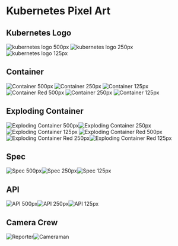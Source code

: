 # Kubernetes Pixel Art
## Kubernetes Logo
![kubernetes logo 500px](k8s_logo_500px.png) ![kubernetes logo 250px](k8s_logo_250px.png) ![kubernetes logo 125px](k8s_logo_125px.png)
## Container
![Container 500px](container_500px.png) ![Container 250px](container_250px.png) ![Container 125px](container_125px.png)
![Container Red 500px](container_red_500px.png) ![Container 250px](container_red_250px.png) ![Container 125px](container_red_125px.png)
## Exploding Container
![Exploding Container 500px](container_exp_500px.png)![Exploding Container 250px](container_exp_250px.png)![Exploding Container 125px](container_exp_125px.png)
![Exploding Container Red 500px](container_exp_red_500px.png)![Exploding Container Red 250px](container_exp_red_250px.png)![Exploding Container Red 125px](container_exp_red_125px.png)
## Spec
![Spec 500px](spec_500px.png)![Spec 250px](spec_250px.png)![Spec 125px](spec_125px.png)
## API
![API 500px](api_500px.png)![API 250px](api_250px.png)![API 125px](api_125px.png)
## Camera Crew
![Reporter](reporter_192_480px.png)![Cameraman](cameraman_304_480px.png)

